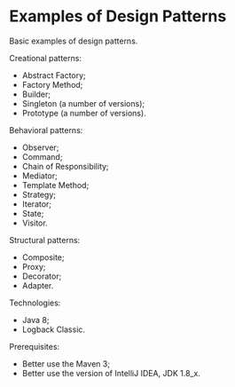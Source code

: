 # Examples of Design Patterns

Basic examples of design patterns.

Creational patterns:
- Abstract Factory;
- Factory Method;
- Builder;
- Singleton (a number of versions);
- Prototype (a number of versions).

Behavioral patterns:
- Observer;
- Command;
- Chain of Responsibility;
- Mediator;
- Template Method;
- Strategy;
- Iterator;
- State;
- Visitor.

Structural patterns:
- Composite;
- Proxy;
- Decorator;
- Adapter.

Technologies:
- Java 8;
- Logback Classic.

Prerequisites:
- Better use the Maven 3;
- Better use the version of IntelliJ IDEA, JDK 1.8_x.
